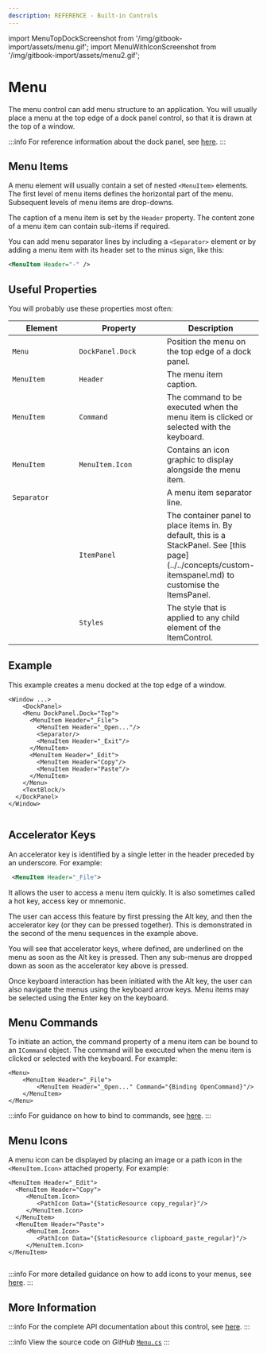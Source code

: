 ```yaml
---
description: REFERENCE - Built-in Controls
---
```


import MenuTopDockScreenshot from '/img/gitbook-import/assets/menu.gif';
import MenuWithIconScreenshot from '/img/gitbook-import/assets/menu2.gif';

# Menu

The menu control can add menu structure to an application. You will usually place a menu at the top edge of a dock panel control, so that it is drawn at the top of a window.

:::info
For reference information about the dock panel, see [here](dockpanel.md).
:::

## Menu Items

A menu element will usually contain a set of nested `<MenuItem>` elements. The first level of menu items defines the horizontal part of the menu. Subsequent levels of menu items are drop-downs.

The caption of a menu item is set by the `Header` property. The content zone of a menu item can contain sub-items if required.

You can add menu separator lines by including a `<Separator>` element or by adding a menu item with its header set to the minus sign, like this:

```xml
<MenuItem Header="-" />
```

## Useful Properties

You will probably use these properties most often:

<table>
  <thead>
    <tr>
      <th width="147.33333333333331">Element</th>
      <th width="190">Property</th>
      <th>Description</th>
    </tr>
  </thead>
  <tbody>
    <tr>
      <td><code>Menu</code></td>
      <td><code>DockPanel.Dock</code></td>
      <td>Position the menu on the top edge of a dock panel.</td>
    </tr>
    <tr>
      <td><code>MenuItem</code></td>
      <td><code>Header</code></td>
      <td>The menu item caption.</td>
    </tr>
    <tr>
      <td><code>MenuItem</code></td>
      <td><code>Command</code></td>
      <td>The command to be executed when the menu item is clicked or selected with the keyboard.</td>
    </tr>
    <tr>
      <td><code>MenuItem</code></td>
      <td><code>MenuItem.Icon</code></td>
      <td>Contains an icon graphic to display alongside the menu item.</td>
    </tr>
    <tr>
      <td><code>Separator</code></td>
      <td></td>
      <td>A menu item separator line.</td>
    </tr>
    <tr>
      <td></td>
      <td><code>ItemPanel</code></td>
      <td>The container panel to place items in. By default, this is a StackPanel. See [this page](../../concepts/custom-itemspanel.md) to customise the ItemsPanel.</td>
    </tr>
    <tr>
      <td></td>
      <td><code>Styles</code></td>
      <td>The style that is applied to any child element of the ItemControl.</td>
    </tr>
  </tbody>
</table>

## Example

This example creates a menu docked at the top edge of a window.

```markup
<Window ...>
    <DockPanel>
    <Menu DockPanel.Dock="Top">
      <MenuItem Header="_File">
        <MenuItem Header="_Open..."/>
        <Separator/>
        <MenuItem Header="_Exit"/>
      </MenuItem>
      <MenuItem Header="_Edit">
        <MenuItem Header="Copy"/>
        <MenuItem Header="Paste"/>
      </MenuItem>
    </Menu>
    <TextBlock/>
  </DockPanel>
</Window>
```

<img src={MenuTopDockScreenshot} alt="" />

## Accelerator Keys

An accelerator key is identified by a single letter in the header preceded by an underscore. For example:

```xml
 <MenuItem Header="_File">
```

It allows the user to access a menu item quickly. It is also sometimes called a hot key, access key or mnemonic.

The user can access this feature by first pressing the Alt key, and then the accelerator key (or they can be pressed together). This is demonstrated in the second of the menu sequences in the example above.

You will see that accelerator keys, where defined, are underlined on the menu as soon as the Alt key is pressed. Then any sub-menus are dropped down as soon as the accelerator key above is pressed.

Once keyboard interaction has been initiated with the Alt key, the user can also navigate the menus using the keyboard arrow keys. Menu items may be selected using the Enter key on the keyboard.

## Menu Commands

To initiate an action, the command property of a menu item can be bound to an `ICommand` object. The command will be executed when the menu item is clicked or selected with the keyboard. For example:

```markup
<Menu>
    <MenuItem Header="_File">
        <MenuItem Header="_Open..." Command="{Binding OpenCommand}"/>
    </MenuItem>
</Menu>
```

:::info
For guidance on how to bind to commands, see [here](../../basics/user-interface/adding-interactivity.md).
:::

## Menu Icons

A menu icon can be displayed by placing an image or a path icon in the `<MenuItem.Icon>` attached property. For example:

```markup
<MenuItem Header="_Edit">
  <MenuItem Header="Copy">
     <MenuItem.Icon>
        <PathIcon Data="{StaticResource copy_regular}"/>
     </MenuItem.Icon>
  </MenuItem>
  <MenuItem Header="Paste">
     <MenuItem.Icon>
        <PathIcon Data="{StaticResource clipboard_paste_regular}"/>
     </MenuItem.Icon>
</MenuItem>
```

<img src={MenuWithIconScreenshot} alt="" />

:::info
For more detailed guidance on how to add icons to your menus, see [here](../../guides/graphics-and-animation/how-to-add-menu-icons.md).
:::

## More Information

:::info
For the complete API documentation about this control, see [here](http://reference.avaloniaui.net/api/Avalonia.Controls/Menu/).
:::

:::info
View the source code on _GitHub_ [`Menu.cs`](https://github.com/AvaloniaUI/Avalonia/blob/master/src/Avalonia.Controls/Menu.cs)
:::
